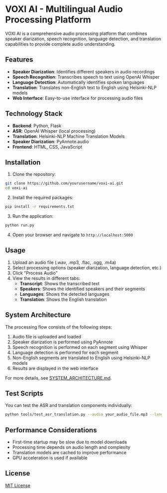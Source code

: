 # VOXI AI - Multilingual Audio Processing Platform

VOXI AI is a comprehensive audio processing platform that combines speaker diarization, speech recognition, language detection, and translation capabilities to provide complete audio understanding.

## Features

- **Speaker Diarization**: Identifies different speakers in audio recordings
- **Speech Recognition**: Transcribes speech to text using OpenAI Whisper
- **Language Detection**: Automatically identifies spoken languages
- **Translation**: Translates non-English text to English using Helsinki-NLP models
- **Web Interface**: Easy-to-use interface for processing audio files

## Technology Stack

- **Backend**: Python, Flask
- **ASR**: OpenAI Whisper (local processing)
- **Translation**: Helsinki-NLP Machine Translation Models
- **Speaker Diarization**: PyAnnote.audio
- **Frontend**: HTML, CSS, JavaScript

## Installation

1. Clone the repository:
```bash
git clone https://github.com/yourusername/voxi-ai.git
cd voxi-ai
```

2. Install the required packages:
```bash
pip install -r requirements.txt
```

3. Run the application:
```bash
python run.py
```

4. Open your browser and navigate to `http://localhost:5000`

## Usage

1. Upload an audio file (.wav, .mp3, .flac, .ogg, .m4a)
2. Select processing options (speaker diarization, language detection, etc.)
3. Click "Process Audio"
4. View the results in different tabs:
   - **Transcript**: Shows the transcribed text
   - **Speakers**: Shows the identified speakers and their segments
   - **Languages**: Shows the detected languages
   - **Translation**: Shows the English translation

## System Architecture

The processing flow consists of the following steps:

1. Audio file is uploaded and loaded
2. Speaker diarization is performed using PyAnnote
3. Speech recognition is performed on each segment using Whisper
4. Language detection is performed for each segment
5. Non-English segments are translated to English using Helsinki-NLP models
6. Results are displayed in the web interface

For more details, see [SYSTEM_ARCHITECTURE.md](SYSTEM_ARCHITECTURE.md).

## Test Scripts

You can test the ASR and translation components individually:

```bash
python tools/test_asr_translation.py --audio your_audio_file.mp3 --language hi
```

## Performance Considerations

- First-time startup may be slow due to model downloads
- Processing time depends on audio length and complexity
- Translation models are cached to improve performance
- GPU acceleration is used if available

## License

[MIT License](LICENSE)
